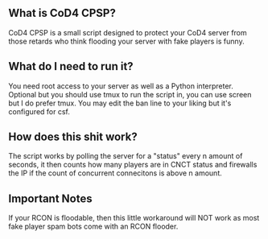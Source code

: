 What is CoD4 CPSP?
------------------
CoD4 CPSP is a small script designed to protect your CoD4 server from those retards who think flooding your server with fake players is funny.

What do I need to run it?
-------------------------
You need root access to your server as well as a Python interpreter. Optional but you should use tmux to run the script in, you can use screen but I do prefer tmux. You may edit the ban line to your liking but it's configured for csf.

How does this shit work?
------------------------
The script works by polling the server for a "status" every n amount of seconds, it then counts how many players are in CNCT status and firewalls the IP if the count of concurrent connecitons is above n amount.

Important Notes
---------------
If your RCON is floodable, then this little workaround will NOT work as most fake player spam bots come with an RCON flooder.